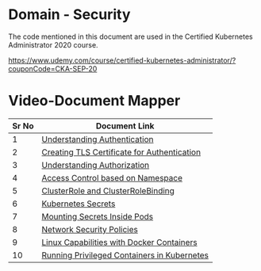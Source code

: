 # Domain - Security

The code mentioned in this document are used in the Certified Kubernetes Administrator 2020 course.

https://www.udemy.com/course/certified-kubernetes-administrator/?couponCode=CKA-SEP-20


# Video-Document Mapper

| Sr No | Document Link |
| ------ | ------ |
| 1 | [Understanding Authentication][PlDa] |
| 2 | [Creating TLS Certificate for Authentication][PlDb] |
| 3 | [Understanding Authorization][PlDc]
| 4 | [Access Control based on Namespace][PlDd] |
| 5 | [ClusterRole and ClusterRoleBinding][PlDe] |
| 6 | [Kubernetes Secrets][PlDf] |
| 7 | [Mounting Secrets Inside Pods][PlDg] |
| 8 | [Network Security Policies][PlDh] |
| 9 | [Linux Capabilities with Docker Containers][PlDi] |
| 10 | [Running Privileged Containers in Kubernetes][PlDj] |




   [PlDa]: <https://github.com/zealvora/certified-kubernetes-administrator/blob/master/Domain%204%20-%20Scheduling/daemonset.yaml>
   [PlDb]: <https://github.com/zealvora/certified-kubernetes-administrator/blob/master/Domain%205%20-%20Security/certificate-steps.md>
   [PlDc]: <https://github.com/zealvora/certified-kubernetes-administrator/blob/master/Domain%205%20-%20Security/authorization.md>
  [PlDd]: <https://github.com/zealvora/certified-kubernetes-administrator/blob/master/Domain%205%20-%20Security/access-control-namespace.md>
[PlDe]: <https://github.com/zealvora/certified-kubernetes-administrator/blob/master/Domain%205%20-%20Security/cluster-role-binding.mdl>
   [PlDf]: <https://github.com/zealvora/certified-kubernetes-administrator/blob/master/Domain%205%20-%20Security/secret-data.md>
[PlDg]: <https://github.com/zealvora/certified-kubernetes-administrator/edit/master/Domain%205%20-%20Security/mounting-secrets.md>
[PlDh]: <https://github.com/zealvora/certified-kubernetes-administrator/blob/master/Domain%205%20-%20Security/nsp-deny-pod.yaml>
[PlDi]: <https://github.com/zealvora/certified-kubernetes-administrator/blob/master/Domain%205%20-%20Security/capabilities.yaml>
[PlDj]: <https://github.com/zealvora/certified-kubernetes-administrator/blob/master/Domain%205%20-%20Security/privileged.yaml>
